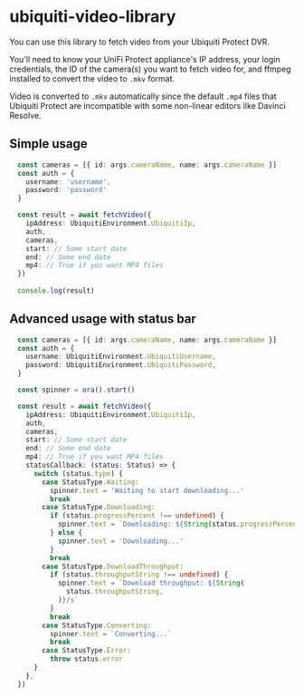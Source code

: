 # ubiquiti-video-library

You can use this library to fetch video from your Ubiquiti Protect DVR.

You'll need to know your UniFi Protect appliance's IP address, your login credentials, the ID of the camera(s) you want
to fetch video for, and ffmpeg installed to convert the video to `.mkv` format.

Video is converted to `.mkv` automatically since the default `.mp4` files that Ubiquiti Protect are incompatible with
some non-linear editors ilke Davinci Resolve.

## Simple usage

```typescript
  const cameras = [{ id: args.cameraName, name: args.cameraName }]
  const auth = {
    username: 'username',
    password: 'password'
  }

  const result = await fetchVideo({
    ipAddress: UbiquitiEnvironment.UbiquitiIp,
    auth,
    cameras,
    start: // Some start date
    end: // Some end date
    mp4: // True if you want MP4 files
  })
  
  console.log(result)
```

## Advanced usage with status bar

```typescript
  const cameras = [{ id: args.cameraName, name: args.cameraName }]
  const auth = {
    username: UbiquitiEnvironment.UbiquitiUsername,
    password: UbiquitiEnvironment.UbiquitiPassword,
  }

  const spinner = ora().start()

  const result = await fetchVideo({
    ipAddress: UbiquitiEnvironment.UbiquitiIp,
    auth,
    cameras,
    start: // Some start date
    end: // Some end date
    mp4: // True if you want MP4 files
    statusCallback: (status: Status) => {
      switch (status.type) {
        case StatusType.Waiting:
          spinner.text = 'Waiting to start downloading...'
          break
        case StatusType.Downloading:
          if (status.progressPercent !== undefined) {
            spinner.text = `Downloading: ${String(status.progressPercent)}`
          } else {
            spinner.text = 'Downloading...'
          }
          break
        case StatusType.DownloadThroughput:
          if (status.throughputString !== undefined) {
            spinner.text = `Download throughput: ${String(
              status.throughputString,
            )}/s`
          }
          break
        case StatusType.Converting:
          spinner.text = `Converting...`
          break
        case StatusType.Error:
          throw status.error
      }
    },
  })
```
